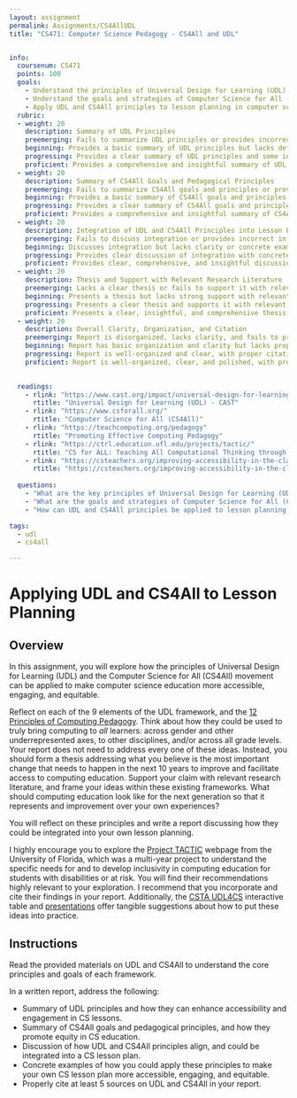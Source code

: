 ```yaml
---
layout: assignment
permalink: Assignments/CS4AllUDL
title: "CS471: Computer Science Pedagogy - CS4All and UDL"


info:
  coursenum: CS471
  points: 100
  goals:
    - Understand the principles of Universal Design for Learning (UDL)
    - Understand the goals and strategies of Computer Science for All (CS4All)
    - Apply UDL and CS4All principles to lesson planning in computer science
  rubric:
  - weight: 20
    description: Summary of UDL Principles
    preemerging: Fails to summarize UDL principles or provides incorrect information.
    beginning: Provides a basic summary of UDL principles but lacks detail on how they enhance accessibility and engagement in CS lessons.
    progressing: Provides a clear summary of UDL principles and some insight into how they enhance accessibility and engagement in CS lessons.
    proficient: Provides a comprehensive and insightful summary of UDL principles, clearly explaining how they enhance accessibility and engagement in CS lessons.
  - weight: 20
    description: Summary of CS4All Goals and Pedagogical Principles
    preemerging: Fails to summarize CS4All goals and principles or provides incorrect information.
    beginning: Provides a basic summary of CS4All goals and principles but lacks detail on how they promote equity in CS education.
    progressing: Provides a clear summary of CS4All goals and principles and some insight into how they promote equity in CS education.
    proficient: Provides a comprehensive and insightful summary of CS4All goals and principles, clearly explaining how they promote equity in CS education.
  - weight: 20
    description: Integration of UDL and CS4All Principles into Lesson Planning
    preemerging: Fails to discuss integration or provides incorrect information.
    beginning: Discusses integration but lacks clarity or concrete examples.
    progressing: Provides clear discussion of integration with concrete examples but could be more comprehensive.
    proficient: Provides clear, comprehensive, and insightful discussion of integration with concrete examples, aligning UDL and CS4All principles in a CS lesson plan.
  - weight: 20
    description: Thesis and Support with Relevant Research Literature
    preemerging: Lacks a clear thesis or fails to support it with relevant research literature.
    beginning: Presents a thesis but lacks strong support with relevant research literature.
    progressing: Presents a clear thesis and supports it with relevant research literature but could be more insightful or comprehensive.
    proficient: Presents a clear, insightful, and comprehensive thesis, strongly supported with relevant research literature, addressing the future of computing education.
  - weight: 20
    description: Overall Clarity, Organization, and Citation
    preemerging: Report is disorganized, lacks clarity, and fails to properly cite sources.
    beginning: Report has basic organization and clarity but lacks proper citation or could be more polished.
    progressing: Report is well-organized and clear, with proper citation, but could be more polished or insightful.
    proficient: Report is well-organized, clear, and polished, with proper citation, logical flow, and coherent presentation.

    
  readings:
    - rlink: "https://www.cast.org/impact/universal-design-for-learning-udl"
      rtitle: "Universal Design for Learning (UDL) - CAST"
    - rlink: "https://www.csforall.org/"
      rtitle: "Computer Science for All (CS4All)"
    - rlink: "https://teachcomputing.org/pedagogy"
      rtitle: "Promoting Effective Computing Pedagogy"
    - rlink: "https://ctrl.education.ufl.edu/projects/tactic/"
      rtitle: "CS for ALL: Teaching All Computational Thinking through Inclusion and Collaboration (TACTIC)"
    - rlink: "https://csteachers.org/improving-accessibility-in-the-classroom-with-the-udl4cs-interactive-table/"
      rtitle: "https://csteachers.org/improving-accessibility-in-the-classroom-with-the-udl4cs-interactive-table/"
      
  questions:
    - "What are the key principles of Universal Design for Learning (UDL)?"
    - "What are the goals and strategies of Computer Science for All (CS4All)?"
    - "How can UDL and CS4All principles be applied to lesson planning in computer science?"

tags:
  - udl
  - cs4all

---
```


# Applying UDL and CS4All to Lesson Planning

## Overview
In this assignment, you will explore how the principles of Universal Design for Learning (UDL) and the Computer Science for All (CS4All) movement can be applied to make computer science education more accessible, engaging, and equitable.

Reflect on each of the 9 elements of the UDL framework, and the [12 Principles of Computing Pedagogy](https://teachcomputing.org/pedagogy).  Think about how they could be used to truly bring computing to *all* learners: across gender and other underrepresented axes, to other disciplines, and/or across all grade levels.  Your report does not need to address every one of these ideas.  Instead, you should form a thesis addressing what you believe is the most important change that needs to happen in the next 10 years to improve and facilitate access to computing education.  Support your claim with relevant research literature, and frame your ideas within these existing frameworks.  What should computing education look like for the next generation so that it represents and improvement over your own experiences?

You will reflect on these principles and write a report discussing how they could be integrated into your own lesson planning.

I highly encourage you to explore the [Project TACTIC](https://ctrl.education.ufl.edu/projects/tactic/) webpage from the University of Florida, which was a multi-year project to understand the specific needs for and to develop inclusivity in computing education for students with disabilities or at risk.  You will find their recommendations highly relevant to your exploration.  I recommend that you incorporate and cite their findings in your report.  Additionally, the [CSTA UDL4CS](https://csteachers.org/improving-accessibility-in-the-classroom-with-the-udl4cs-interactive-table/) interactive table and [presentations](https://udl4cs.education.ufl.edu/interactive-table/) offer tangible suggestions about how to put these ideas into practice.

## Instructions
Read the provided materials on UDL and CS4All to understand the core principles and goals of each framework.

In a written report, address the following:
- Summary of UDL principles and how they can enhance accessibility and engagement in CS lessons.
- Summary of CS4All goals and pedagogical principles, and how they promote equity in CS education.
- Discussion of how UDL and CS4All principles align, and could be integrated into a CS lesson plan.
- Concrete examples of how you could apply these principles to make your own CS lesson plan more accessible, engaging, and equitable.
- Properly cite at least 5 sources on UDL and CS4All in your report.
